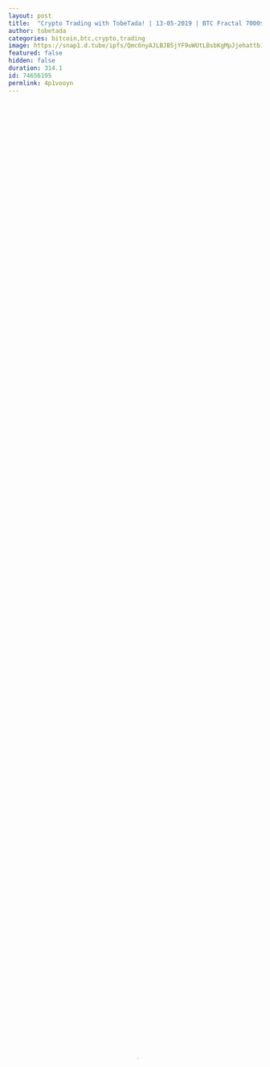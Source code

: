 ```yaml
---
layout: post
title:  "Crypto Trading with TobeTada! | 13-05-2019 | BTC Fractal 7000$ - 5200$"
author: tobetada
categories: bitcoin,btc,crypto,trading
image: https://snap1.d.tube/ipfs/Qmc6nyAJLBJB5jYF9uWUtLBsbKgMpJjehattb1yunj9K8q
featured: false
hidden: false
duration: 314.1
id: 74656195
permlink: 4p1vooyn
---
```

    
<video poster="https://snap1.d.tube/ipfs/Qmc6nyAJLBJB5jYF9uWUtLBsbKgMpJjehattb1yunj9K8q" autoplay="" id="player_html5_api" class="vjs-tech" style="width: 100%; height: 100%;" tabindex="-1" src="https://video.dtube.top/ipfs/Qmd1ypwCtcfE7EicseQ3gbUp6Z9JE6VUG8WHegRfx67mv9"></video>

